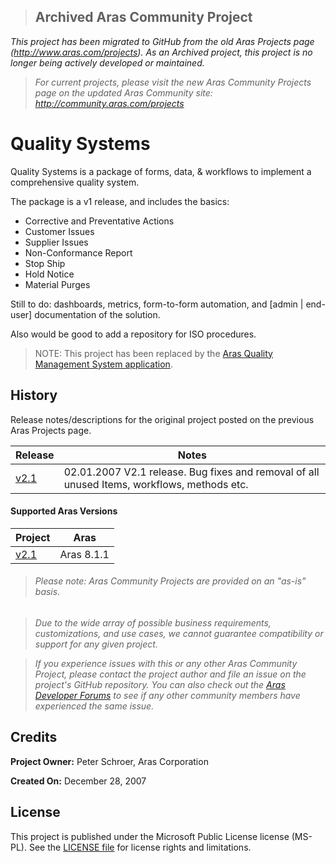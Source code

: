 >## Archived Aras Community Project
*This project has been migrated to GitHub from the old Aras Projects page (http://www.aras.com/projects). As an Archived project, this project is no longer being actively developed or maintained.*

>*For current projects, please visit the new Aras Community Projects page on the updated Aras Community site: http://community.aras.com/projects*

# Quality Systems

Quality Systems is a package of forms, data, & workflows to implement a comprehensive quality system.

The package is a v1 release, and includes the basics:

* Corrective and Preventative Actions
* Customer Issues
* Supplier Issues
* Non-Conformance Report
* Stop Ship
* Hold Notice
* Material Purges

Still to do: dashboards, metrics, form-to-form automation, and [admin | end-user] documentation of the solution.

Also would be good to add a repository for ISO procedures.

> NOTE: This project has been replaced by the [Aras Quality Management System application](http://www.aras.com/applications/quality-management-system.aspx).

## History

Release notes/descriptions for the original project posted on the previous Aras Projects page.

Release | Notes
--------|--------
[v2.1](https://github.com/ArasLabs/quality-systems/releases/tag/v2.1) | 02.01.2007 V2.1 release. Bug fixes and removal of all unused Items, workflows, methods etc.

#### Supported Aras Versions

Project | Aras
--------|------
[v2.1](https://github.com/ArasLabs/quality-systems/releases/tag/v2.1) | Aras 8.1.1

> ###### *Please note: Aras Community Projects are provided on an "as-is" basis.*

>*Due to the wide array of possible business requirements, customizations, and use cases, we cannot guarantee compatibility or support for any given project.*

>*If you experience issues with this or any other Aras Community Project, please contact the project author and file an issue on the project's GitHub repository. You can also check out the [Aras Developer Forums](http://community.aras.com/forums/) to see if any other community members have experienced the same issue.*

## Credits

**Project Owner:** Peter Schroer, Aras Corporation

**Created On:** December 28, 2007

## License

This project is published under the Microsoft Public License license (MS-PL). See the [LICENSE file](./LICENSE.md) for license rights and limitations.
